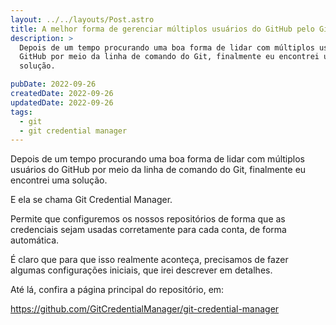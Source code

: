 ```yaml
---
layout: ../../layouts/Post.astro
title: A melhor forma de gerenciar múltiplos usuários do GitHub pelo Git
description: >
  Depois de um tempo procurando uma boa forma de lidar com múltiplos usuários do
  GitHub por meio da linha de comando do Git, finalmente eu encontrei uma
  solução.

pubDate: 2022-09-26
createdDate: 2022-09-26
updatedDate: 2022-09-26
tags:
  - git
  - git credential manager
---
```


Depois de um tempo procurando uma boa forma de lidar com múltiplos usuários do
GitHub por meio da linha de comando do Git, finalmente eu encontrei uma solução.

E ela se chama Git Credential Manager.

Permite que configuremos os nossos repositórios de forma que as credenciais
sejam usadas corretamente para cada conta, de forma automática.

É claro que para que isso realmente aconteça, precisamos de fazer algumas
configurações iniciais, que irei descrever em detalhes.

Até lá, confira a página principal do repositório, em:

https://github.com/GitCredentialManager/git-credential-manager

<!-- https://github.com/GitCredentialManager/git-credential-manager/blob/main/docs/credstores.md#gpgpass-compatible-files -->
